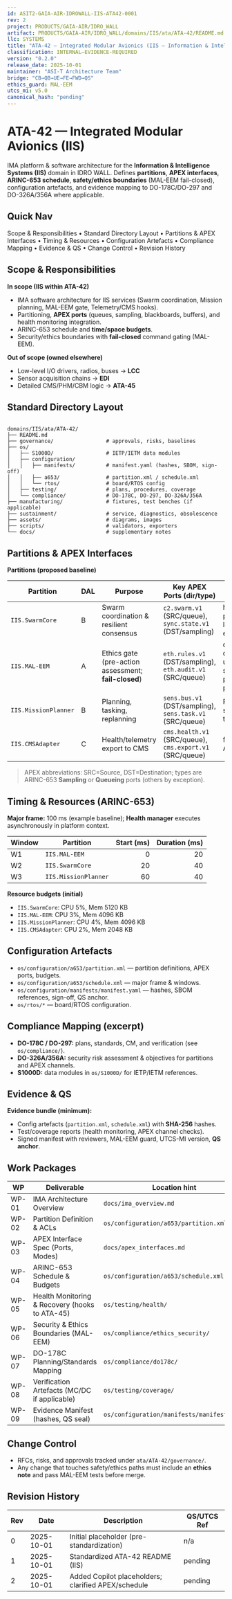 ```yaml
---
id: ASIT2-GAIA-AIR-IDROWALL-IIS-ATA42-0001
rev: 2
project: PRODUCTS/GAIA-AIR/IDRO_WALL
artifact: PRODUCTS/GAIA-AIR/IDRO_WALL/domains/IIS/ata/ATA-42/README.md
llc: SYSTEMS
title: "ATA-42 — Integrated Modular Avionics (IIS — Information & Intelligence Systems)"
classification: INTERNAL–EVIDENCE-REQUIRED
version: "0.2.0"
release_date: 2025-10-01
maintainer: "ASI-T Architecture Team"
bridge: "CB→QB→UE→FE→FWD→QS"
ethics_guard: MAL-EEM
utcs_mi: v5.0
canonical_hash: "pending"
---
```


# ATA-42 — Integrated Modular Avionics (IIS)

IMA platform & software architecture for the **Information & Intelligence Systems (IIS)** domain in IDRO WALL. Defines **partitions**, **APEX interfaces**, **ARINC-653 schedule**, **safety/ethics boundaries** (MAL-EEM fail-closed), configuration artefacts, and evidence mapping to DO-178C/DO-297 and DO-326A/356A where applicable.

<!-- COPILOT:IMAGE
title: "ATA-42 IMA Overview (IIS)"
save_to: "assets/diagrams/ata42_ima_overview_v1.png"
prompt: "Technical system diagram for ATA-42 Integrated Modular Avionics in the IIS domain (IDRO_WALL). Show IMA chassis, partitions (SwarmCore, MAL-EEM Ethics Gate, MissionPlanner, CMSAdapter/Telemetry), APEX ports/queues, health manager, and bridges to LCC/EDI/OOO. Clean monochrome blueprint style, vector look, 16:9."
notes: "Use exact partition and interface names from the tables below."
-->

## Quick Nav
Scope & Responsibilities • Standard Directory Layout • Partitions & APEX Interfaces • Timing & Resources • Configuration Artefacts • Compliance Mapping • Evidence & QS • Change Control • Revision History

## Scope & Responsibilities
**In scope (IIS within ATA-42)**
- IMA software architecture for IIS services (Swarm coordination, Mission planning, MAL-EEM gate, Telemetry/CMS hooks).
- Partitioning, **APEX ports** (queues, sampling, blackboards, buffers), and health monitoring integration.
- ARINC-653 schedule and **time/space budgets**.  
- Security/ethics boundaries with **fail-closed** command gating (MAL-EEM).

**Out of scope (owned elsewhere)**
- Low-level I/O drivers, radios, buses → **LCC**  
- Sensor acquisition chains → **EDI**  
- Detailed CMS/PHM/CBM logic → **ATA-45**

## Standard Directory Layout
```

domains/IIS/ata/ATA-42/
├── README.md
├── governance/                 # approvals, risks, baselines
├── os/
│   ├── S1000D/                 # IETP/IETM data modules
│   ├── configuration/
│   │   ├── manifests/          # manifest.yaml (hashes, SBOM, sign-off)
│   │   ├── a653/               # partition.xml / schedule.xml
│   │   └── rtos/               # board/RTOS config
│   ├── testing/                # plans, procedures, coverage
│   └── compliance/             # DO-178C, DO-297, DO-326A/356A
├── manufacturing/              # fixtures, test benches (if applicable)
├── sustainment/                # service, diagnostics, obsolescence
├── assets/                     # diagrams, images
├── scripts/                    # validators, exporters
└── docs/                       # supplementary notes

```

<!-- COPILOT:IMAGE
title: "Repo Layout — ATA-42"
save_to: "assets/diagrams/ata42_repo_layout_v1.png"
prompt: "Folder map for ATA-42 showing governance, os/{S1000D,configuration{manifests,a653,rtos},testing,compliance}, manufacturing, sustainment, assets, scripts, docs. Monochrome, vector, 16:9."
-->

## Partitions & APEX Interfaces
**Partitions (proposed baseline)**  

Partition | DAL | Purpose | Key APEX Ports (dir/type) | Notes
--|--|--|--|--
`IIS.SwarmCore` | B | Swarm coordination & resilient consensus | `c2.swarm.v1` (SRC/queue), `sync.state.v1` (DST/sampling) | heals partitions, leader election
`IIS.MAL-EEM` | A | Ethics gate (pre-action assessment; **fail-closed**) | `eth.rules.v1` (DST/sampling), `eth.audit.v1` (SRC/queue) | dual-control updates; signed policy packs
`IIS.MissionPlanner` | B | Planning, tasking, replanning | `sens.bus.v1` (DST/sampling), `sens.task.v1` (SRC/queue) | ROI scheduling to EDI
`IIS.CMSAdapter` | C | Health/telemetry export to CMS | `cms.health.v1` (SRC/queue), `cms.export.v1` (SRC/queue) | feeds ATA-45

> APEX abbreviations: SRC=Source, DST=Destination; types are ARINC-653 **Sampling** or **Queueing** ports (others by exception).

<!-- COPILOT:IMAGE
title: "APEX Port Map — ATA-42 / IIS"
save_to: "assets/diagrams/ata42_apex_port_map_v1.png"
prompt: "Matrix-style diagram listing partitions vs APEX ports with direction (SRC/DST) and port type (Sampling/Queueing). Include c2.swarm.v1, sync.state.v1, sens.bus.v1, sens.task.v1, eth.rules.v1, eth.audit.v1, cms.health.v1, cms.export.v1. Monochrome, vector, 16:9."
notes: "Match port names exactly."
-->

## Timing & Resources (ARINC-653)
**Major frame:** 100 ms (example baseline); **Health manager** executes asynchronously in platform context.

Window | Partition | Start (ms) | Duration (ms)
--|--|--:|--:|
W1 | `IIS.MAL-EEM` | 0 | 20
W2 | `IIS.SwarmCore` | 20 | 40
W3 | `IIS.MissionPlanner` | 60 | 40

**Resource budgets (initial)**
- `IIS.SwarmCore`: CPU 5%, Mem 5120 KB  
- `IIS.MAL-EEM`: CPU 3%, Mem 4096 KB  
- `IIS.MissionPlanner`: CPU 4%, Mem 4096 KB  
- `IIS.CMSAdapter`: CPU 2%, Mem 2048 KB

<!-- COPILOT:IMAGE
title: "A653 Schedule — ATA-42"
save_to: "assets/diagrams/ata42_a653_schedule_v1.png"
prompt: "Timeline (0–100 ms) with windows for MAL-EEM (0–20), SwarmCore (20–60), MissionPlanner (60–100). Monochrome blueprint, vector, 16:9."
-->

## Configuration Artefacts
- `os/configuration/a653/partition.xml` — partition definitions, APEX ports, budgets.  
- `os/configuration/a653/schedule.xml` — major frame & windows.  
- `os/configuration/manifests/manifest.yaml` — hashes, SBOM references, sign-off, QS anchor.  
- `os/rtos/*` — board/RTOS configuration.

## Compliance Mapping (excerpt)
- **DO-178C / DO-297:** plans, standards, CM, and verification (see `os/compliance/`).  
- **DO-326A/356A:** security risk assessment & objectives for partitions and APEX channels.  
- **S1000D:** data modules in `os/S1000D/` for IETP/IETM references.

<!-- COPILOT:IMAGE
title: "Compliance Matrix — ATA-42"
save_to: "assets/diagrams/ata42_compliance_matrix_v1.png"
prompt: "Matrix mapping Artefacts (partition.xml, schedule.xml, tests, manifests) to DO-178C/DO-297 and DO-326A/356A objectives. Monochrome, vector, 16:9."
-->

## Evidence & QS
**Evidence bundle (minimum):**
- Config artefacts (`partition.xml`, `schedule.xml`) with **SHA-256** hashes.  
- Test/coverage reports (health monitoring, APEX channel checks).  
- Signed manifest with reviewers, MAL-EEM guard, UTCS-MI version, **QS anchor**.

## Work Packages
WP | Deliverable | Location hint | Done
-- | -- | -- | --
WP-01 | IMA Architecture Overview | `docs/ima_overview.md` | ☐
WP-02 | Partition Definition & ACLs | `os/configuration/a653/partition.xml` | ☐
WP-03 | APEX Interface Spec (Ports, Modes) | `docs/apex_interfaces.md` | ☐
WP-04 | ARINC-653 Schedule & Budgets | `os/configuration/a653/schedule.xml` | ☐
WP-05 | Health Monitoring & Recovery (hooks to ATA-45) | `os/testing/health/` | ☐
WP-06 | Security & Ethics Boundaries (MAL-EEM) | `os/compliance/ethics_security/` | ☐
WP-07 | DO-178C Planning/Standards Mapping | `os/compliance/do178c/` | ☐
WP-08 | Verification Artefacts (MC/DC if applicable) | `os/testing/coverage/` | ☐
WP-09 | Evidence Manifest (hashes, QS seal) | `os/configuration/manifests/manifest.yaml` | ☐

## Change Control
- RFCs, risks, and approvals tracked under `ata/ATA-42/governance/`.  
- Any change that touches safety/ethics paths must include an **ethics note** and pass MAL-EEM tests before merge.

## Revision History
Rev | Date | Description | QS/UTCS Ref
-- | -- | -- | --
0 | 2025-10-01 | Initial placeholder (pre-standardization) | n/a
1 | 2025-10-01 | Standardized ATA-42 README (IIS) | pending
2 | 2025-10-01 | Added Copilot placeholders; clarified APEX/schedule | pending
```


